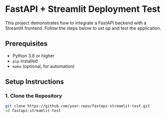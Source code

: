 # FastAPI + Streamlit Deployment Test

This project demonstrates how to integrate a FastAPI backend with a Streamlit frontend. Follow the steps below to set up and test the application.

## Prerequisites

- Python 3.8 or higher
- `pip` installed
- `make` (optional, for automation)

## Setup Instructions

### 1. Clone the Repository

```bash
git clone https://github.com/your-repo/fastapi-streamlit-test.git
cd fastapi-streamlit-test
